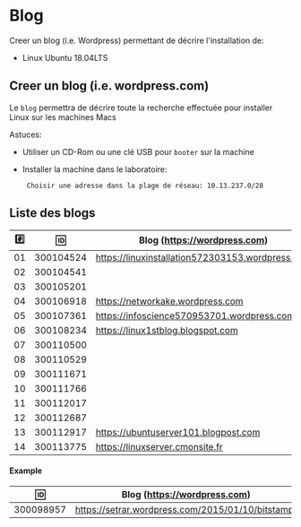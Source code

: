 
# Blog


Creer un blog (i.e. Wordpress) permettant de décrire l'installation de:

* Linux Ubuntu 18.04LTS

## Creer un blog (i.e. wordpress.com)

Le `blog` permettra de décrire toute la recherche effectuée pour installer Linux sur les machines Macs

Astuces: 

* Utiliser un CD-Rom ou une clé USB pour `booter` sur la machine

* Installer la machine dans le laboratoire:

       Choisir une adresse dans la plage de réseau: 10.13.237.0/28
       
## Liste des blogs

|:hash:| :id:      |   Blog (https://wordpress.com)                           | Serveur      |
|------|-----------|----------------------------------------------------------|--------------|
| 01   | 300104524 |  https://linuxinstallation572303153.wordpress.com        | 10.13.237.19 |
| 02   | 300104541 |                                                          |              |
| 03   | 300105201 |                                                          | 10.13.237.78 |
| 04   | 300106918 |  https://networkake.wordpress.com                        | 10.13.237.18 |
| 05   | 300107361 |  https://infoscience570953701.wordpress.com              | 10.13.237.99 |
| 06   | 300108234 |  https://linux1stblog.blogspot.com                       | 10.13.237.55 |
| 07   | 300110500 |                                                          | 10.13.237.75 |
| 08   | 300110529 |                                                          | 10.13.237.80 |
| 09   | 300111671 |                                                          | 10.13.237.63 |
| 10   | 300111766 |                                                          | 10.13.237.66 |
| 11   | 300112017 |                                                          | 10.13.237.60 |
| 12   | 300112687 |                                                          | 10.13.237.87 |
| 13   | 300112917 | https://ubuntuserver101.blogpost.com                     | 10.13.237.79 |
| 14   | 300113775 | https://linuxserver.cmonsite.fr                          | 10.13.237.77 |

#### Example

| :id:      |   Blog (https://wordpress.com)                          |
|-----------|---------------------------------------------------------|
| 300098957 | https://setrar.wordpress.com/2015/01/10/bitstamp/       | 


